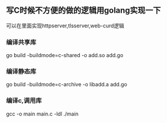 ## 写C时候不方便的做的逻辑用golang实现一下
可以在里面实现httpserver,tlsserver,web-curd逻辑

### 编译共享库
go build -buildmode=c-shared -o add.so add.go

### 编译静态库
go build -buildmode=c-archive -o libadd.a add.go

### 编译c,调用库
gcc -o main main.c -ldl
./main
